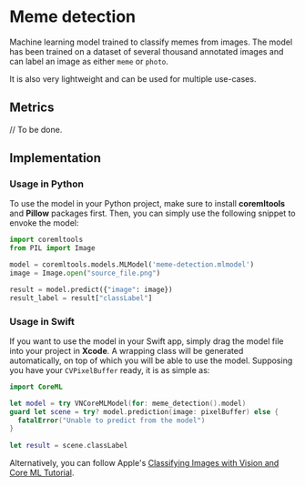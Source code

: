 # Meme detection

Machine learning model trained to classify memes from images. The model has been trained on a dataset of several thousand annotated images and can label an image as either `meme` or `photo`.

It is also very lightweight and can be used for multiple use-cases.

## Metrics

// To be done.

## Implementation

### Usage in Python

To use the model in your Python project, make sure to install **coremltools** and **Pillow** packages first. Then, you can simply use the following snippet to envoke the model:

```python
import coremltools
from PIL import Image

model = coremltools.models.MLModel('meme-detection.mlmodel')
image = Image.open("source_file.png")

result = model.predict({"image": image})
result_label = result["classLabel"]
```

### Usage in Swift

If you want to use the model in your Swift app, simply drag the model file into your project in **Xcode**. A wrapping class will be generated automatically, on top of which you will be able to use the model. Supposing you have your `CVPixelBuffer` ready, it is as simple as:

```Swift
import CoreML

let model = try VNCoreMLModel(for: meme_detection().model)
guard let scene = try? model.prediction(image: pixelBuffer) else {
  fatalError("Unable to predict from the model")
}
        
let result = scene.classLabel
```

Alternatively, you can follow Apple's [Classifying Images with Vision and Core ML Tutorial](https://developer.apple.com/documentation/vision/classifying_images_with_vision_and_core_ml).
